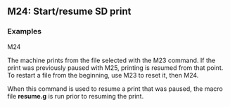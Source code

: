 ## M24: Start/resume SD print

### Examples

M24

The machine prints from the file selected with the M23 command. If the print was previously paused with M25, printing is resumed from that point. To restart a file from the beginning, use M23 to reset it, then M24.

When this command is used to resume a print that was paused, the macro file **resume.g** is run prior to resuming the print.

